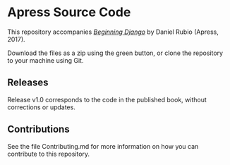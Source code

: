 # Apress Source Code

This repository accompanies [*Beginning Django*](http://www.apress.com/9781484227862) by Daniel Rubio (Apress, 2017).

[comment]: #cover


Download the files as a zip using the green button, or clone the repository to your machine using Git.

## Releases

Release v1.0 corresponds to the code in the published book, without corrections or updates.

## Contributions

See the file Contributing.md for more information on how you can contribute to this repository.
